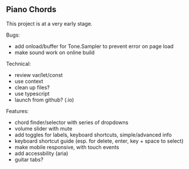 ## Piano Chords

This project is at a very early stage.

Bugs:

- add onload/buffer for Tone.Sampler to prevent error on page load
- make sound work on online build

Technical:

- review var/let/const
- use context
- clean up files?
- use typescript
- launch from github? (.io)

Features:

- chord finder/selector with series of dropdowns
- volume slider with mute
- add toggles for labels, keyboard shortcuts, simple/advanced info
- keyboard shortcut guide (esp. for delete, enter, key + space to select)
- make mobile responsive, with touch events
- add accessbility (aria)
- guitar tabs?
